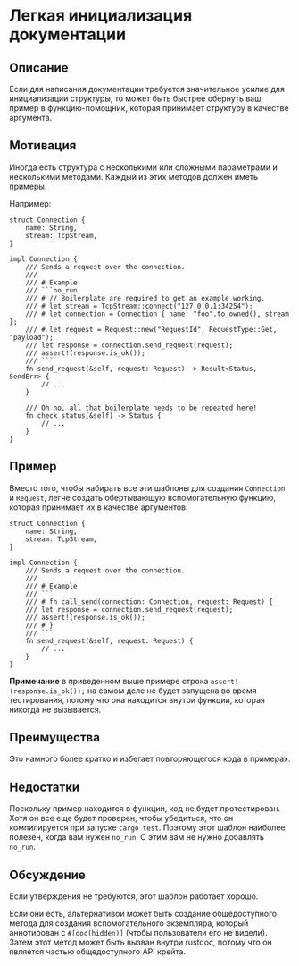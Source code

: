 # Легкая инициализация документации

## Описание

Если для написания документации требуется значительное усилие для инициализации структуры, то может быть быстрее обернуть ваш пример в функцию-помощник, которая принимает структуру в качестве аргумента.

## Мотивация

Иногда есть структура с несколькими или сложными параметрами и несколькими методами. Каждый из этих методов должен иметь примеры.

Например:

````rust,ignore
struct Connection {
    name: String,
    stream: TcpStream,
}

impl Connection {
    /// Sends a request over the connection.
    ///
    /// # Example
    /// ```no_run
    /// # // Boilerplate are required to get an example working.
    /// # let stream = TcpStream::connect("127.0.0.1:34254");
    /// # let connection = Connection { name: "foo".to_owned(), stream };
    /// # let request = Request::new("RequestId", RequestType::Get, "payload");
    /// let response = connection.send_request(request);
    /// assert!(response.is_ok());
    /// ```
    fn send_request(&self, request: Request) -> Result<Status, SendErr> {
        // ...
    }

    /// Oh no, all that boilerplate needs to be repeated here!
    fn check_status(&self) -> Status {
        // ...
    }
}
````

## Пример

Вместо того, чтобы набирать все эти шаблоны для создания `Connection` и `Request`, легче создать обертывающую вспомогательную функцию, которая принимает их в качестве аргументов:

````rust,ignore
struct Connection {
    name: String,
    stream: TcpStream,
}

impl Connection {
    /// Sends a request over the connection.
    ///
    /// # Example
    /// ```
    /// # fn call_send(connection: Connection, request: Request) {
    /// let response = connection.send_request(request);
    /// assert!(response.is_ok());
    /// # }
    /// ```
    fn send_request(&self, request: Request) {
        // ...
    }
}
````

**Примечание** в приведенном выше примере строка `assert!(response.is_ok());` на самом деле не будет запущена во время тестирования, потому что она находится внутри функции, которая никогда не вызывается.

## Преимущества

Это намного более кратко и избегает повторяющегося кода в примерах.

## Недостатки

Поскольку пример находится в функции, код не будет протестирован. Хотя он все еще будет проверен, чтобы убедиться, что он компилируется при запуске `cargo test`. Поэтому этот шаблон наиболее полезен, когда вам нужен `no_run`. С этим вам не нужно добавлять `no_run`.

## Обсуждение

Если утверждения не требуются, этот шаблон работает хорошо.

Если они есть, альтернативой может быть создание общедоступного метода для создания вспомогательного экземпляра, который аннотирован с `#[doc(hidden)]` (чтобы пользователи его не видели). Затем этот метод может быть вызван внутри rustdoc, потому что он является частью общедоступного API крейта.